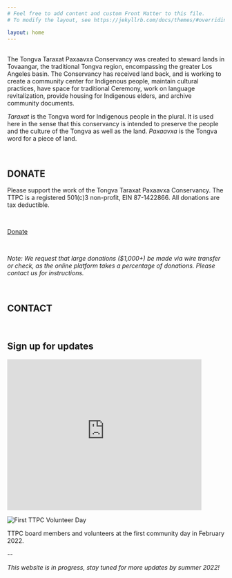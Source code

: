 ```yaml
---
# Feel free to add content and custom Front Matter to this file.
# To modify the layout, see https://jekyllrb.com/docs/themes/#overriding-theme-defaults

layout: home
---
```

<br>
The Tongva Taraxat Paxaavxa Conservancy was created to steward lands in
Tovaangar, the traditional Tongva region, encompassing the greater Los Angeles basin.
The Conservancy has received land back, and is working to create a community center
for Indigenous people, maintain cultural practices, have space for traditional Ceremony,
work on language revitalization, provide housing for Indigenous elders, and archive
community documents.

_Taraxat_ is the Tongva word for Indigenous people in the plural. It is used here
in the sense that this conservancy is intended to preserve the people and the culture
of the Tongva as well as the land. _Paxaavxa_ is the Tongva word for a piece of land.

<br>

## DONATE
Please support the work of the Tongva Taraxat Paxaavxa Conservancy.
The TTPC is a registered 501(c)3 non-profit, EIN 87-1422866. All donations are tax deductible.

<br>

<a href="https://tongva.networkforgood.com/projects/159058-ttpc"
 class="button">Donate</a>

 <br>

_Note: We request that large donations ($1,000+) be made via wire transfer or check,
as the online platform takes a percentage of donations. Please contact us for
instructions._

<br>

## CONTACT
<script language="JavaScript">
var one = "tongvakuuyam";
var two = "@";
var three = "gmail";
var four = "."
var five = "com";
document.write(one+two+three+four+five);
</script>

<br>

## Sign up for updates

<iframe src="https://tongva.dm.networkforgood.com/forms/119694?iframe=1&color=536B3A" width="450" height="350" frameborder="0"></iframe>

![First TTPC Volunteer Day](/assets/volunteer-day.jpg)

TTPC board members and volunteers at the first community day in February 2022.


--

_This website is in progress, stay tuned for more updates by summer 2022!_
